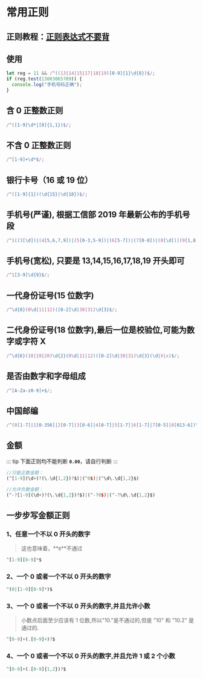 # 常用正则

## 正则教程：[正则表达式不要背](https://juejin.im/post/5cdcd42551882568651554e6)

## 使用

```js
let reg = 11 && /^((13|14|15|17|18|19)[0-9]{1}\d{8})$/;
if (reg.test(13083065709)) {
  console.log("手机号码正确");
}
```

## 含 0 正整数正则

```js
/^([1-9]\d*|[0]{1,1})$/;
```

## 不含 0 正整数正则

```js
/^[1-9]+\d*$/;
```

## 银行卡号（16 或 19 位）

```js
/^([1-9]{1})(\d{15}|\d{18})$/;
```

## 手机号(严谨), 根据工信部 2019 年最新公布的手机号段

```js
/^1((3[\d])|(4[5,6,7,9])|(5[0-3,5-9])|(6[5-7])|(7[0-8])|(8[\d])|(9[1,8,9]))\d{8}$/;
```

## 手机号(宽松), 只要是 13,14,15,16,17,18,19 开头即可

```js
/^1[3-9]\d{9}$/;
```

## 一代身份证号(15 位数字)

```js
/^\d{8}(0\d|11|12)([0-2]\d|30|31)\d{3}$/;
```

## 二代身份证号(18 位数字),最后一位是校验位,可能为数字或字符 X

```js
/^\d{6}(18|19|20)\d{2}(0\d|11|12)([0-2]\d|30|31)\d{3}(\d|X|x)$/;
```

## 是否由数字和字母组成

```js
/^[A-Za-z0-9]+$/;
```

## 中国邮编

```js
/^(0[1-7]|1[0-356]|2[0-7]|3[0-6]|4[0-7]|5[1-7]|6[1-7]|7[0-5]|8[013-6])\d{4}$/;
```

## 金额

::: tip
下面正则均不能判断 **`0.00`**，请自行判断
:::

```js
//只能正数金额：
(^[1-9](\d+)?(\.\d{1,2})?$)|(^0$)|(^\d\.\d{1,2}$)

//允许负数金额：
(^-?[1-9](\d+)?(\.\d{1,2})?$)|(^-?0$)|(^-?\d\.\d{1,2}$)
```

## 一步步写金额正则

### 1、任意一个不以 0 开头的数字

> 这也意味着，**`0`**不通过

```js
^[1-9][0-9]*$
```

### 2、一个 0 或者一个不以 0 开头的数字

```js
^(0|[1-9][0-9]*)$
```

### 3、一个 0 或者一个不以 0 开头的数字,并且允许小数

> 小数点后面至少应该有 1 位数,所以"10."是不通过的,但是 "10" 和 "10.2" 是通过的.

```js
^[0-9]+(.[0-9]+)?$
```

### 4、一个 0 或者一个不以 0 开头的数字,并且允许 1 或 2 个小数

```js
^[0-9]+(.[0-9]{1,2})?$
```
